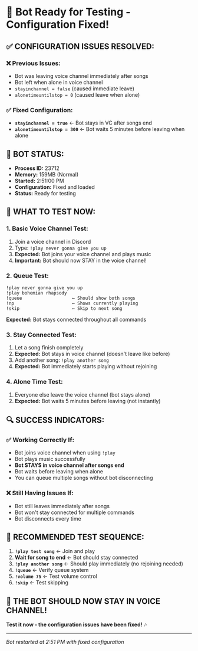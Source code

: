 # 🎵 Bot Ready for Testing - Configuration Fixed!

## ✅ **CONFIGURATION ISSUES RESOLVED:**

### **❌ Previous Issues:**
- Bot was leaving voice channel immediately after songs
- Bot left when alone in voice channel
- `stayinchannel = false` (caused immediate leave)
- `alonetimeuntilstop = 0` (caused leave when alone)

### **✅ Fixed Configuration:**
- **`stayinchannel = true`** ← Bot stays in VC after songs end
- **`alonetimeuntilstop = 300`** ← Bot waits 5 minutes before leaving when alone

## 🚀 **BOT STATUS:**
- **Process ID:** 23712
- **Memory:** 159MB (Normal)
- **Started:** 2:51:00 PM
- **Configuration:** Fixed and loaded
- **Status:** Ready for testing

## 🎯 **WHAT TO TEST NOW:**

### **1. Basic Voice Channel Test:**
1. Join a voice channel in Discord
2. Type: `!play never gonna give you up`
3. **Expected:** Bot joins your voice channel and plays music
4. **Important:** Bot should now STAY in the voice channel!

### **2. Queue Test:**
```
!play never gonna give you up
!play bohemian rhapsody  
!queue                   ← Should show both songs
!np                      ← Shows currently playing
!skip                    ← Skip to next song
```
**Expected:** Bot stays connected throughout all commands

### **3. Stay Connected Test:**
1. Let a song finish completely
2. **Expected:** Bot stays in voice channel (doesn't leave like before)
3. Add another song: `!play another song`
4. **Expected:** Bot immediately starts playing without rejoining

### **4. Alone Time Test:**
1. Everyone else leave the voice channel (bot stays alone)
2. **Expected:** Bot waits 5 minutes before leaving (not instantly)

## 🔍 **SUCCESS INDICATORS:**

### **✅ Working Correctly If:**
- Bot joins voice channel when using `!play`
- Bot plays music successfully
- **Bot STAYS in voice channel after songs end**
- Bot waits before leaving when alone
- You can queue multiple songs without bot disconnecting

### **❌ Still Having Issues If:**
- Bot still leaves immediately after songs
- Bot won't stay connected for multiple commands
- Bot disconnects every time

## 🎵 **RECOMMENDED TEST SEQUENCE:**

1. **`!play test song`** ← Join and play
2. **Wait for song to end** ← Bot should stay connected
3. **`!play another song`** ← Should play immediately (no rejoining needed)
4. **`!queue`** ← Verify queue system
5. **`!volume 75`** ← Test volume control
6. **`!skip`** ← Test skipping

## 🎯 **THE BOT SHOULD NOW STAY IN VOICE CHANNEL!**

**Test it now - the configuration issues have been fixed!** 🎶

---
*Bot restarted at 2:51 PM with fixed configuration*
